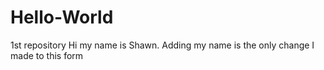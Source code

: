 # Hello-World
1st repository
Hi my name is Shawn.
Adding my name is the only change I made to this form
